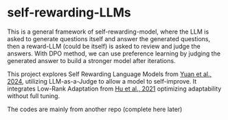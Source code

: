 # self-rewarding-LLMs
This is a general framework of self-rewarding-model, where the LLM is asked to generate questions itself and answer the generated questions, then a reward-LLM (could be itself) is asked to review and judge the answers. With DPO method, we can use preference learning by judging the generated answer to build a stronger model after iterations.

This project explores Self Rewarding Language Models from [Yuan et al., 2024](https://arxiv.org/abs/2401.10020), utilizing LLM-as-a-Judge to allow a model to self-improve. It integrates Low-Rank Adaptation from [Hu et al., 2021](https://arxiv.org/abs/2106.09685) optimizing adaptability without full tuning.

The codes are mainly from another repo (complete here later)
